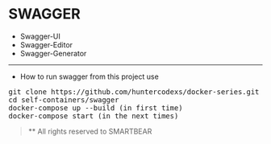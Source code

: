 # SWAGGER

- Swagger-UI
- Swagger-Editor
- Swagger-Generator

-------------

- How to run swagger from this project use

<pre>
git clone https://github.com/huntercodexs/docker-series.git .
cd self-containers/swagger
docker-compose up --build (in first time)
docker-compose start (in the next times)
</pre>

> ** All rights reserved to SMARTBEAR

